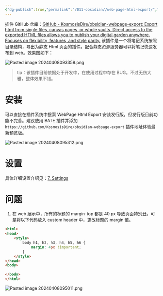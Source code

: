 ```yaml
---
{"dg-publish":true,"permalink":"/011-obsidian//web-page-html-export/","created":"2024-04-08T09:30:41.428+08:00","updated":"2024-06-01T10:49:15.256+08:00"}
---
```


插件 GitHub 仓库：[GitHub - KosmosisDire/obsidian-webpage-export: Export html from single files, canvas pages, or whole vaults. Direct access to the exported HTML files allows you to publish your digital garden anywhere. Focuses on flexibility, features, and style parity.](https://github.com/KosmosisDire/obsidian-webpage-export)
该插件是一个将笔记系统按照目录结构，导出为静态 Html 页面的插件。配合静态资源服务器可以将笔记快速发布到 web。效果图如下：

![Pasted image 20240408093358.png](/img/user/$/$Sys999%20Attachment/Pasted%20image%2020240408093358.png)

> tip：该插件目前依据处于开发中，在使用过程中存在 BUG。不过无伤大雅，整体效果不错。
# 安装

可以直接在插件系统中搜索 WebPage Html Export 安装发行版，但发行版目前功能不完善。建议使用 BATE 插件并添加 `https://github.com/KosmosisDire/obsidian-webpage-export` 插件地址体验最新预览版。

![Pasted image 20240408095312.png](/img/user/$/$Sys999%20Attachment/Pasted%20image%2020240408095312.png)
# 设置

具体详细设置介绍见：[7. Settings](https://docs.obsidianweb.net/getting-started/7.-settings.html)
# 问题

1. 在 web 展示中，所有的标题的 margin-top 都是 40 px 导致页面特别丑。可是将以下代码放入 custom header 中，更改标题的 margin 值。

```html
<html>  
<head>  
    <style>  
        body h1, h2, h3, h4, h5, h6 {  
            margin: 4px !important;  
        }  
    </style>  
</head>  
<body>  
  
</body>  
</html>
```

![Pasted image 20240408095011.png](/img/user/$/$Sys999%20Attachment/Pasted%20image%2020240408095011.png)